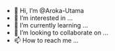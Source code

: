 - 👋 Hi, I’m @Aroka-Utama 
- 👀 I’m interested in ... 
- 🌱 I’m currently learning ...
- 💞️ I’m looking to collaborate on ...
- 📫 How to reach me ...

<!---
Aroka-Utama/Aroka-Utama is a ✨ special ✨ repository because its `README.md` (this file) appears on your GitHub profile.
You can click the Preview link to take a look at your changes.
--->
